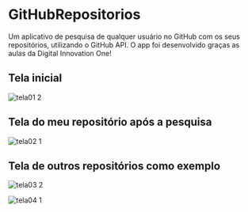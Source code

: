 # GitHubRepositorios
Um aplicativo de pesquisa de qualquer usuário no GitHub com os seus repositórios, utilizando o GitHub API.
O app foi desenvolvido graças as aulas da Digital Innovation One!


## Tela inicial
![tela01 2](https://user-images.githubusercontent.com/35637328/211242009-52ee1cfe-fbad-42f5-9e34-7fb90c190014.jpg)

## Tela do meu repositório após a pesquisa
![tela02 1](https://user-images.githubusercontent.com/35637328/211242176-70a5fbff-976e-43da-a53c-9455706e518c.jpg)

## Tela de outros repositórios como exemplo
![tela03 2](https://user-images.githubusercontent.com/35637328/211440827-93c66114-7824-4ed1-a77c-a1f182a7f0fa.jpg)

![tela04 1](https://user-images.githubusercontent.com/35637328/211440970-c6211351-08c6-4d33-9e58-6575b776ef6d.jpg)
